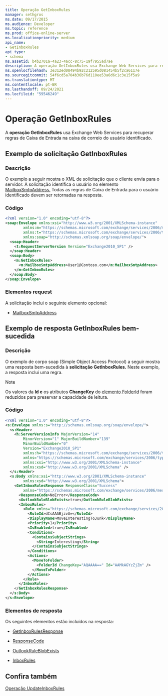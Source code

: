 ```yaml
---
title: Operação GetInboxRules
manager: sethgros
ms.date: 09/17/2015
ms.audience: Developer
ms.topic: reference
ms.prod: office-online-server
ms.localizationpriority: medium
api_name:
- GetInboxRules
api_type:
- schema
ms.assetid: b4b2701a-4a23-4acc-8c75-19f7955ad7ae
description: A operação GetInboxRules usa Exchange Web Services para recuperar regras de Caixa de Entrada na caixa de correio do usuário identificado.
ms.openlocfilehash: 3e312ed08494b92c212595d081454b5f2ca6117e
ms.sourcegitcommit: 54f6cd5a704b36b76d110ee53a6d6c1c3e15f5a9
ms.translationtype: MT
ms.contentlocale: pt-BR
ms.lasthandoff: 09/24/2021
ms.locfileid: "59546249"
---
```

# <a name="getinboxrules-operation"></a>Operação GetInboxRules

A **operação GetInboxRules** usa Exchange Web Services para recuperar regras de Caixa de Entrada na caixa de correio do usuário identificado. 
  
## <a name="getinboxrules-request-example"></a>Exemplo de solicitação GetInboxRules

### <a name="description"></a>Descrição

O exemplo a seguir mostra o XML de solicitação que o cliente envia para o servidor. A solicitação identifica o usuário no elemento [MailboxSmtpAddress.](mailboxsmtpaddress.md) Todas as regras de Caixa de Entrada para o usuário identificado devem ser retornadas na resposta. 
  
### <a name="code"></a>Código

```XML
<?xml version="1.0" encoding="utf-8"?>
<soap:Envelope xmlns:xsi="http://www.w3.org/2001/XMLSchema-instance"
        xmlns:m="https://schemas.microsoft.com/exchange/services/2006/messages"
        xmlns:t="https://schemas.microsoft.com/exchange/services/2006/types"
        xmlns:soap="http://schemas.xmlsoap.org/soap/envelope/">
  <soap:Header>
    <t:RequestServerVersion Version="Exchange2010_SP1" />
  </soap:Header>
  <soap:Body>
    <m:GetInboxRules>
      <m:MailboxSmtpAddress>User1@Contoso.com</m:MailboxSmtpAddress>
    </m:GetInboxRules>
  </soap:Body>
</soap:Envelope>
```

### <a name="request-elements"></a>Elementos request

A solicitação inclui o seguinte elemento opcional:
  
- [MailboxSmtpAddress](mailboxsmtpaddress.md)
    
## <a name="successful-getinboxrules-response-example"></a>Exemplo de resposta GetInboxRules bem-sucedida

### <a name="description"></a>Descrição

O exemplo de corpo soap (Simple Object Access Protocol) a seguir mostra uma resposta bem-sucedida à **solicitação GetInboxRules.** Neste exemplo, a resposta inclui uma regra. 
  
> [!NOTE]
> Os valores da **Id e** os atributos **ChangeKey** do [elemento FolderId](folderid.md) foram reduzidos para preservar a capacidade de leitura. 
  
### <a name="code"></a>Código

```XML
<?xml version="1.0" encoding="utf-8"?>
<s:Envelope xmlns:s="http://schemas.xmlsoap.org/soap/envelope/">
  <s:Header>
    <h:ServerVersionInfo MajorVersion="14"
        MinorVersion="1" MajorBuildNumber="139"
        MinorBuildNumber="0"
        Version="Exchange2010_SP1"
        xmlns:h="https://schemas.microsoft.com/exchange/services/2006/types"
        xmlns="https://schemas.microsoft.com/exchange/services/2006/types"
        xmlns:xsi="http://www.w3.org/2001/XMLSchema-instance"
        xmlns:xsd="http://www.w3.org/2001/XMLSchema" />
  </s:Header>
  <s:Body xmlns:xsi="http://www.w3.org/2001/XMLSchema-instance"
        xmlns:xsd="http://www.w3.org/2001/XMLSchema">
    <GetInboxRulesResponse ResponseClass="Success"
        xmlns="https://schemas.microsoft.com/exchange/services/2006/messages">
      <ResponseCode>NoError</ResponseCode>
      <OutlookRuleBlobExists>true</OutlookRuleBlobExists>
      <InboxRules>
        <Rule xmlns="https://schemas.microsoft.com/exchange/services/2006/types">
          <RuleId>dCsAAABjzvA=</RuleId>
          <DisplayName>MoveInterestingToJunk</DisplayName>
          <Priority>1</Priority>
          <IsEnabled>true</IsEnabled>
          <Conditions>
            <ContainsSubjectStrings>
              <String>Interesting</String>
            </ContainsSubjectStrings>
          </Conditions>
          <Actions>
            <MoveToFolder>
              <FolderId ChangeKey="AQAAAA==" Id="AAMkAGYzZjZm" />
            </MoveToFolder>
          </Actions>
        </Rule>
      </InboxRules>
    </GetInboxRulesResponse>
  </s:Body>
</s:Envelope>
```

### <a name="response-elements"></a>Elementos de resposta

Os seguintes elementos estão incluídos na resposta:
  
- [GetInboxRulesResponse](getinboxrulesresponse.md)
    
- [ResponseCode](responsecode.md)
    
- [OutlookRuleBlobExists](outlookruleblobexists.md)
    
- [InboxRules](inboxrules.md)
    
## <a name="see-also"></a>Confira também



[Operação UpdateInboxRules](updateinboxrules-operation.md)

